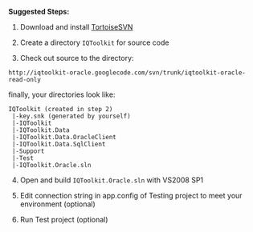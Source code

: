 **Suggested Steps:**

1. Download and install [TortoiseSVN](http://tortoisesvn.tigris.org/)

2. Create a directory `IQToolkit` for source code

3. Check out source to the directory:
```
http://iqtoolkit-oracle.googlecode.com/svn/trunk/iqtoolkit-oracle-read-only
```

finally, your directories look like:
```
IQToolkit (created in step 2)
 |-key.snk (generated by yourself)
 |-IQToolkit
 |-IQToolkit.Data
 |-IQToolkit.Data.OracleClient
 |-IQToolkit.Data.SqlClient
 |-Support
 |-Test
 |-IQToolkit.Oracle.sln
```

4. Open and build `IQToolkit.Oracle.sln` with VS2008 SP1

5. Edit connection string in app.config of Testing project to meet your environment (optional)

6. Run Test project (optional)